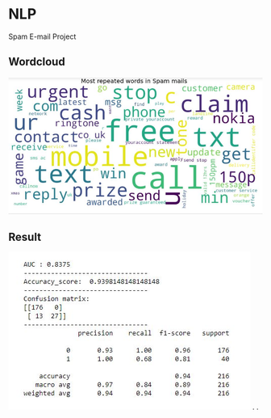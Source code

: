# NLP

Spam E-mail Project


## Wordcloud

![alt text](https://github.com/tanerant/NLP/blob/main/spapm.JPG)

## Result


![alt text](https://github.com/tanerant/NLP/blob/main/result.JPG) .
.

